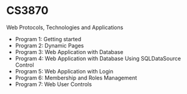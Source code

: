 # CS3870
Web Protocols, Technologies and Applications 

* Program 1: Getting started
* Program 2: Dynamic Pages
* Program 3: Web Application with Database
* Program 4: Web Application with Database Using SQLDataSource Control
* Program 5: Web Application with Login 
* Program 6: Membership and Roles Management 
* Program 7: Web User Controls
